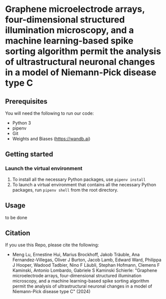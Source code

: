 # Graphene microelectrode arrays, four-dimensional structured illumination microscopy, and a machine learning-based spike sorting algorithm permit the analysis of ultrastructural neuronal changes in a model of Niemann-Pick disease type C

## Prerequisites
You will need the following to run our code:
* Python 3
* pipenv
* Git
* Weights and Biases (https://wandb.ai)

## Getting started
### Launch the virtual environment
1. To install all the necessary Python packages, use
`pipenv install`
2. To launch a virtual environment that contains all the necessary Python packages, run
`pipenv shell`
from the root directory. 

## Usage 
to be done
## Citation

If you use this Repo, please cite the following:
- Meng Lu, Ernestine Hui, Marius Brockhoff, Jakob Träuble, Ana Fernandez-Villegas, Oliver J Burton, Jacob Lamb, Edward Ward, Philippa J Hooper, Wadood Tadbier, Nino F Läubli, Stephan Hofmann, Clemens F Kaminski, Antonio Lombardo, Gabriele S Kaminski Schierle: "Graphene microelectrode arrays, four-dimensional structured illumination microscopy, and a machine learning-based spike sorting algorithm permit the analysis of ultrastructural neuronal changes in a model of Niemann-Pick disease type C" (2024)
